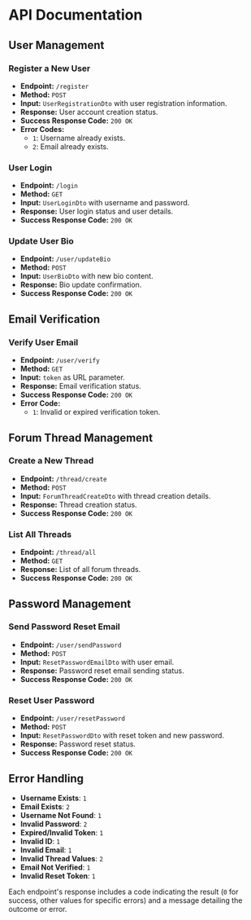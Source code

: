 
# API Documentation

## User Management

### Register a New User
- **Endpoint:** `/register`
- **Method:** `POST`
- **Input:** `UserRegistrationDto` with user registration information.
- **Response:** User account creation status.
- **Success Response Code:** `200 OK`
- **Error Codes:** 
  - `1`: Username already exists.
  - `2`: Email already exists.

### User Login
- **Endpoint:** `/login`
- **Method:** `GET`
- **Input:** `UserLoginDto` with username and password.
- **Response:** User login status and user details.
- **Success Response Code:** `200 OK`

### Update User Bio
- **Endpoint:** `/user/updateBio`
- **Method:** `POST`
- **Input:** `UserBioDto` with new bio content.
- **Response:** Bio update confirmation.
- **Success Response Code:** `200 OK`

## Email Verification

### Verify User Email
- **Endpoint:** `/user/verify`
- **Method:** `GET`
- **Input:** `token` as URL parameter.
- **Response:** Email verification status.
- **Success Response Code:** `200 OK`
- **Error Code:** 
  - `1`: Invalid or expired verification token.

## Forum Thread Management

### Create a New Thread
- **Endpoint:** `/thread/create`
- **Method:** `POST`
- **Input:** `ForumThreadCreateDto` with thread creation details.
- **Response:** Thread creation status.
- **Success Response Code:** `200 OK`

### List All Threads
- **Endpoint:** `/thread/all`
- **Method:** `GET`
- **Response:** List of all forum threads.
- **Success Response Code:** `200 OK`

## Password Management

### Send Password Reset Email
- **Endpoint:** `/user/sendPassword`
- **Method:** `POST`
- **Input:** `ResetPasswordEmailDto` with user email.
- **Response:** Password reset email sending status.
- **Success Response Code:** `200 OK`

### Reset User Password
- **Endpoint:** `/user/resetPassword`
- **Method:** `POST`
- **Input:** `ResetPasswordDto` with reset token and new password.
- **Response:** Password reset status.
- **Success Response Code:** `200 OK`

## Error Handling
- **Username Exists**: `1`
- **Email Exists**: `2`
- **Username Not Found**: `1`
- **Invalid Password**: `2`
- **Expired/Invalid Token**: `1`
- **Invalid ID**: `1`
- **Invalid Email**: `1`
- **Invalid Thread Values**: `2`
- **Email Not Verified**: `1`
- **Invalid Reset Token**: `1`

Each endpoint's response includes a code indicating the result (`0` for success, other values for specific errors) and a message detailing the outcome or error.
